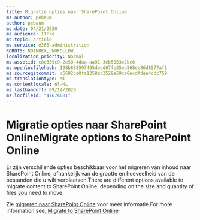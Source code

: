 ```yaml
---
title: Migratie opties naar SharePoint Online
ms.author: pebaum
author: pebaum
ms.date: 04/21/2020
ms.audience: ITPro
ms.topic: article
ms.service: o365-administration
ROBOTS: NOINDEX, NOFOLLOW
localization_priority: Normal
ms.assetid: c8c339c9-2e50-4daa-aa91-3eb5053e2bc6
ms.openlocfilehash: 198b888597405dead67fe35eb568ee86d8577af1
ms.sourcegitcommit: c6692ce0fa1358ec3529e59ca0ecdfdea4cdc759
ms.translationtype: MT
ms.contentlocale: nl-NL
ms.lasthandoff: 09/14/2020
ms.locfileid: "47674681"
---
```

# <a name="migrate-options-to-sharepoint-online"></a><span data-ttu-id="35f2c-102">Migratie opties naar SharePoint Online</span><span class="sxs-lookup"><span data-stu-id="35f2c-102">Migrate options to SharePoint Online</span></span>

<span data-ttu-id="35f2c-103">Er zijn verschillende opties beschikbaar voor het migreren van inhoud naar SharePoint Online, afhankelijk van de grootte en hoeveelheid van de bestanden die u wilt verplaatsen.</span><span class="sxs-lookup"><span data-stu-id="35f2c-103">There are different options available to migrate content to SharePoint Online, depending on the size and quantity of files you need to move.</span></span>
  
<span data-ttu-id="35f2c-104">Zie [migreren naar SharePoint Online](https://go.microsoft.com/fwlink/?linkid-2022029) voor meer informatie.</span><span class="sxs-lookup"><span data-stu-id="35f2c-104">For more information see, [Migrate to SharePoint Online](https://go.microsoft.com/fwlink/?linkid-2022029)</span></span>
  

